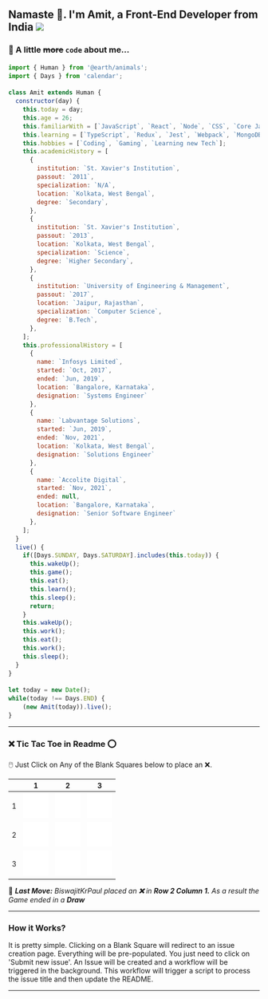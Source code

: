 ## Namaste 🙏. I'm Amit, a Front-End Developer from India <img src="https://upload.wikimedia.org/wikipedia/en/thumb/4/41/Flag_of_India.svg/1200px-Flag_of_India.svg.png" width=35/>

  ### 📖 A little ~~more~~ ```code``` about me...
  ```javascript
  import { Human } from '@earth/animals';
  import { Days } from 'calendar';
  
  class Amit extends Human {
    constructor(day) {
      this.today = day;
      this.age = 26;
      this.familiarWith = [`JavaScript`, `React`, `Node`, `CSS`, `Core Java`, `SQL`];
      this.learning = [`TypeScript`, `Redux`, `Jest`, `Webpack`, `MongoDB`, `YAML`, `Material UI`];
      this.hobbies = [`Coding`, `Gaming`, `Learning new Tech`];
      this.academicHistory = [
        {
          institution: `St. Xavier's Institution`,
          passout: `2011`,
          specialization: `N/A`,
          location: `Kolkata, West Bengal`,
          degree: `Secondary`,
        },
        {
          institution: `St. Xavier's Institution`,
          passout: `2013`,
          location: `Kolkata, West Bengal`,
          specialization: `Science`,
          degree: `Higher Secondary`,
        },
        {
          institution: `University of Engineering & Management`,
          passout: `2017`,
          location: `Jaipur, Rajasthan`,
          specialization: `Computer Science`,
          degree: `B.Tech`,
        },
      ];
      this.professionalHistory = [
        {
          name: `Infosys Limited`,
          started: `Oct, 2017`,
          ended: `Jun, 2019`,
          location: `Bangalore, Karnataka`,
          designation: `Systems Engineer`
        },
        {
          name: `Labvantage Solutions`,
          started: `Jun, 2019`,
          ended: `Nov, 2021`,
          location: `Kolkata, West Bengal`,
          designation: `Solutions Engineer`
        },
        {
          name: `Accolite Digital`,
          started: `Nov, 2021`,
          ended: null,
          location: `Bangalore, Karnataka`,
          designation: `Senior Software Engineer`
        },
      ];
    }
    live() {
      if([Days.SUNDAY, Days.SATURDAY].includes(this.today)) {
        this.wakeUp();
        this.game();
        this.eat();
        this.learn();
        this.sleep();
        return;
      }
      this.wakeUp();
      this.work();
      this.eat();
      this.work();
      this.sleep();
    }
  }
  
  let today = new Date();
  while(today !== Days.END) {
      (new Amit(today)).live();
  }
  ```
  
  ---

### **❌ Tic Tac Toe in Readme ⭕**
 
🖱️ Just Click on Any of the Blank Squares below to place an ❌.
  
|   | 1 | 2 | 3 |
| - | - | - | - |
| 1 | [![Tile 0](https://raw.githubusercontent.com/ARogueOtaku/ARogueOtaku/master/assets/blank.png)](https://github.com/ARogueOtaku/ARogueOtaku/issues/new?title=TTT%7C11&body=Just+click+%27Submit+new+issue%27.) | [![Tile 1](https://raw.githubusercontent.com/ARogueOtaku/ARogueOtaku/master/assets/blank.png)](https://github.com/ARogueOtaku/ARogueOtaku/issues/new?title=TTT%7C12&body=Just+click+%27Submit+new+issue%27.) | [![Tile 2](https://raw.githubusercontent.com/ARogueOtaku/ARogueOtaku/master/assets/blank.png)](https://github.com/ARogueOtaku/ARogueOtaku/issues/new?title=TTT%7C13&body=Just+click+%27Submit+new+issue%27.) |
| 2 | [![Tile 3](https://raw.githubusercontent.com/ARogueOtaku/ARogueOtaku/master/assets/blank.png)](https://github.com/ARogueOtaku/ARogueOtaku/issues/new?title=TTT%7C21&body=Just+click+%27Submit+new+issue%27.) | [![Tile 4](https://raw.githubusercontent.com/ARogueOtaku/ARogueOtaku/master/assets/blank.png)](https://github.com/ARogueOtaku/ARogueOtaku/issues/new?title=TTT%7C22&body=Just+click+%27Submit+new+issue%27.) | [![Tile 5](https://raw.githubusercontent.com/ARogueOtaku/ARogueOtaku/master/assets/blank.png)](https://github.com/ARogueOtaku/ARogueOtaku/issues/new?title=TTT%7C23&body=Just+click+%27Submit+new+issue%27.) |
| 3 | [![Tile 6](https://raw.githubusercontent.com/ARogueOtaku/ARogueOtaku/master/assets/blank.png)](https://github.com/ARogueOtaku/ARogueOtaku/issues/new?title=TTT%7C31&body=Just+click+%27Submit+new+issue%27.) | [![Tile 7](https://raw.githubusercontent.com/ARogueOtaku/ARogueOtaku/master/assets/blank.png)](https://github.com/ARogueOtaku/ARogueOtaku/issues/new?title=TTT%7C32&body=Just+click+%27Submit+new+issue%27.) | [![Tile 8](https://raw.githubusercontent.com/ARogueOtaku/ARogueOtaku/master/assets/blank.png)](https://github.com/ARogueOtaku/ARogueOtaku/issues/new?title=TTT%7C33&body=Just+click+%27Submit+new+issue%27.) |
  
🎲 ***Last Move:*** *BiswajitKrPaul placed an **❌** in **Row 2 Column 1.*** *As a result the Game ended in a **Draw***

---

### **How it Works?**
It is pretty simple. Clicking on a Blank Square will redirect to an issue creation page. Everything will be pre-populated. You just need to click on 'Submit new issue'. An Issue will be created and a workflow will be triggered in the background. This workflow will trigger a script to process the issue title and then update the README. 

---
